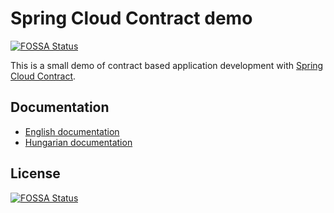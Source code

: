 # Spring Cloud Contract demo
[![FOSSA Status](https://app.fossa.com/api/projects/git%2Bgithub.com%2Flsmhun%2Fdemo-api-contract.svg?type=shield)](https://app.fossa.com/projects/git%2Bgithub.com%2Flsmhun%2Fdemo-api-contract?ref=badge_shield)


This is a small demo of contract based application development with [Spring Cloud Contract](https://cloud.spring.io/spring-cloud-contract/). 

## Documentation
- [English documentation](./docs/descr_en.md)
- [Hungarian documentation](./docs/descr_hu.md)


## License
[![FOSSA Status](https://app.fossa.com/api/projects/git%2Bgithub.com%2Flsmhun%2Fdemo-api-contract.svg?type=large)](https://app.fossa.com/projects/git%2Bgithub.com%2Flsmhun%2Fdemo-api-contract?ref=badge_large)